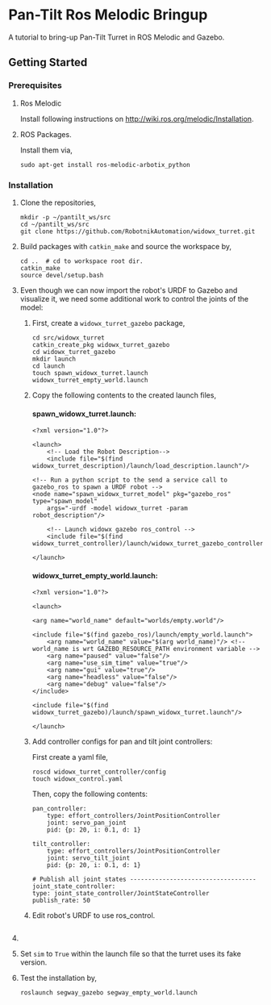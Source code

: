 # Pan-Tilt Ros Melodic Bringup
A tutorial to bring-up Pan-Tilt Turret in ROS Melodic and Gazebo.

## Getting Started

### Prerequisites
1. Ros Melodic

    Install following instructions on http://wiki.ros.org/melodic/Installation.
2. ROS Packages.

    Install them via,
    ```
    sudo apt-get install ros-melodic-arbotix_python
    ```

### Installation
1. Clone the repositories,
    ```
    mkdir -p ~/pantilt_ws/src
    cd ~/pantilt_ws/src
    git clone https://github.com/RobotnikAutomation/widowx_turret.git
    ```
2. Build packages with `catkin_make` and source the workspace by,
    ```
    cd ..  # cd to workspace root dir.
    catkin_make
    source devel/setup.bash
    ```
3. Even though we can now import the robot's URDF to Gazebo and visualize it, we need some additional work to control the joints of the model: 

    1. First, create a `widowx_turret_gazebo` package,
        ```
        cd src/widowx_turret
        catkin_create_pkg widowx_turret_gazebo
        cd widowx_turret_gazebo 
        mkdir launch
        cd launch
        touch spawn_widowx_turret.launch widowx_turret_empty_world.launch  
        ```
    2. Copy the following contents to the created launch files,
    
        #### spawn_widowx_turret.launch:
        ```
        <?xml version="1.0"?>

        <launch>
            <!-- Load the Robot Description-->
            <include file="$(find widowx_turret_description)/launch/load_description.launch"/>

        <!-- Run a python script to the send a service call to gazebo_ros to spawn a URDF robot -->
        <node name="spawn_widowx_turret_model" pkg="gazebo_ros" type="spawn_model"
            args="-urdf -model widowx_turret -param robot_description"/>
            
            <!-- Launch widowx gazebo ros_control -->
            <include file="$(find widowx_turret_controller)/launch/widowx_turret_gazebo_controller.launch"/>

        </launch>
        ```
        #### widowx_turret_empty_world.launch:
        ```
        <?xml version="1.0"?>

        <launch>

        <arg name="world_name" default="worlds/empty.world"/>
        
        <include file="$(find gazebo_ros)/launch/empty_world.launch">
            <arg name="world_name" value="$(arg world_name)"/> <!-- world_name is wrt GAZEBO_RESOURCE_PATH environment variable -->
            <arg name="paused" value="false"/>
            <arg name="use_sim_time" value="true"/>
            <arg name="gui" value="true"/>
            <arg name="headless" value="false"/>
            <arg name="debug" value="false"/>
        </include>
        
        <include file="$(find widowx_turret_gazebo)/launch/spawn_widowx_turret.launch"/>

        </launch>
        ```
    3. Add controller configs for pan and tilt joint controllers: 
        
        First create a yaml file,
        ```
        roscd widowx_turret_controller/config
        touch widowx_control.yaml
        ```
        Then, copy the following contents:
        ```
        pan_controller:
            type: effort_controllers/JointPositionController
            joint: servo_pan_joint
            pid: {p: 20, i: 0.1, d: 1}

        tilt_controller:
            type: effort_controllers/JointPositionController
            joint: servo_tilt_joint
            pid: {p: 20, i: 0.1, d: 1}

        # Publish all joint states -----------------------------------
        joint_state_controller:
        type: joint_state_controller/JointStateController
        publish_rate: 50  
        ```
    4. Edit robot's URDF to use ros_control. 
        ```
        ```

5. 
3. Set `sim` to `True` within the launch file so that the turret uses its fake version.
3. Test the installation by,
    ```
    roslaunch segway_gazebo segway_empty_world.launch
    ```
